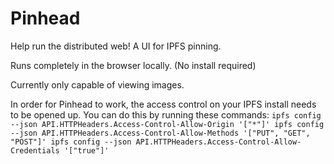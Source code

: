 # Pinhead
Help run the distributed web! A UI for IPFS pinning.

Runs completely in the browser locally. (No install required)

Currently only capable of viewing images.

In order for Pinhead to work, the access control on your IPFS install needs to be opened up. You can do this by running these commands:
`
ipfs config --json API.HTTPHeaders.Access-Control-Allow-Origin '["*"]'
ipfs config --json API.HTTPHeaders.Access-Control-Allow-Methods '["PUT", "GET", "POST"]'
ipfs config --json API.HTTPHeaders.Access-Control-Allow-Credentials '["true"]'
`
